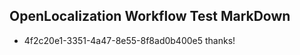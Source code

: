 ## OpenLocalization Workflow Test MarkDown
* 4f2c20e1-3351-4a47-8e55-8f8ad0b400e5 thanks!

<!--HONumber=Aug16_HO1-->


